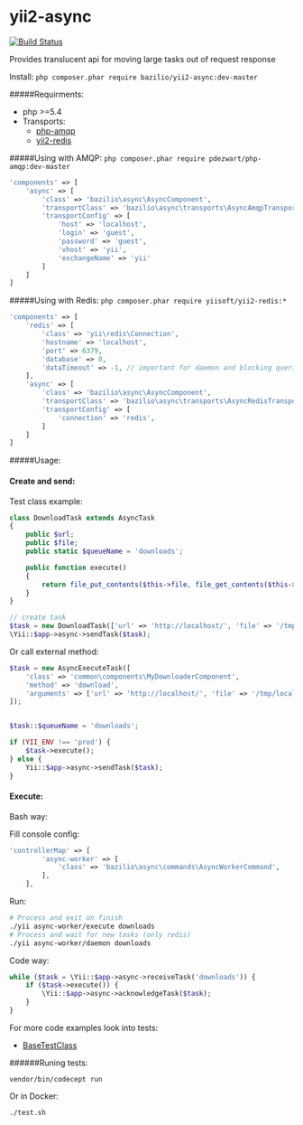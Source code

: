 yii2-async
=========
[![Build Status](https://travis-ci.org/bazilio91/yii2-async.svg?branch=master)](https://travis-ci.org/bazilio91/yii2-async)

Provides translucent api for moving large tasks out of request response

Install: `php composer.phar require bazilio/yii2-async:dev-master`

#####Requirments:
- php >=5.4
- Transports:
  - [php-amqp](https://github.com/pdezwart/php-amqp)
  - [yii2-redis](https://github.com/yiisoft/yii2-redis)

#####Using with AMQP:
`php composer.phar require pdezwart/php-amqp:dev-master`

```php
'components' => [
    'async' => [
        'class' => 'bazilio\async\AsyncComponent',
        'transportClass' => 'bazilio\async\transports\AsyncAmqpTransport',
        'transportConfig' => [
            'host' => 'localhost',
            'login' => 'guest',
            'password' => 'guest',
            'vhost' => 'yii',
            'exchangeName' => 'yii'
        ]
    ]
]
```


#####Using with Redis:
`php composer.phar require yiisoft/yii2-redis:*`

```php
'components' => [
    'redis' => [
        'class' => 'yii\redis\Connection',
        'hostname' => 'localhost',
        'port' => 6379,
        'database' => 0,
        'dataTimeout' => -1, // important for daemon and blocking queries
    ],
    'async' => [
        'class' => 'bazilio\async\AsyncComponent',
        'transportClass' => 'bazilio\async\transports\AsyncRedisTransport',
        'transportConfig' => [
            'connection' => 'redis',
        ]
    ]
]
```



#####Usage:

#### Create and send:
Test class example:
```php
class DownloadTask extends AsyncTask
{
    public $url;
    public $file;
    public static $queueName = 'downloads';

    public function execute()
    {
        return file_put_contents($this->file, file_get_contents($this->url));
    }
}

// create task
$task = new DownloadTask(['url' => 'http://localhost/', 'file' => '/tmp/localhost.html']);
\Yii::$app->async->sendTask($task);
```

Or call external method:
```php
$task = new AsyncExecuteTask([
    'class' => 'common\components\MyDownloaderComponent',
    'method' => 'download',
    'arguments' => ['url' => 'http://localhost/', 'file' => '/tmp/localhost.html']
]);


$task::$queueName = 'downloads';

if (YII_ENV !== 'prod') {
    $task->execute();
} else {
    Yii::$app->async->sendTask($task);
}
```

#### Execute:

Bash way:

Fill console config:
```php
'controllerMap' => [
        'async-worker' => [
            'class' => 'bazilio\async\commands\AsyncWorkerCommand',
        ],
    ],
```

Run:
```bash
# Process and exit on finish
./yii async-worker/execute downloads
# Process and wait for new tasks (only redis)
./yii async-worker/daemon downloads
```

Code way:

```php
while ($task = \Yii::$app->async->receiveTask('downloads')) {
    if ($task->execute()) {
        \Yii::$app->async->acknowledgeTask($task);
    }
}
```        

For more code examples look into tests:
- [BaseTestClass](tests/unit/BaseTestClass.php)


######Runing tests:
~~~
vendor/bin/codecept run
~~~
Or in Docker:
~~~
./test.sh
~~~
